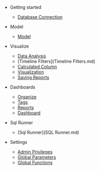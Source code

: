  
- Getting started 
  - [Database Connection](DatabaseConnection.md)
  
  
- Model
  - [Model](model01.md)
  
- Visualize
  - [Data Analysis](DataRun.md) 
  - [Timeline Filters](Timeline Filters.md)
  - [Calculated Column](CalculatedColumn.md)
  - [Visualization](Visualization.md)
  - [Saving Reports](SavingReports.md)

- Dashboards
  - [Organize](Organize.md)
  - [Tags](Tags.md)
  - [Reports](SReports.md)  
  - [Dashboard](Dashboard.md)
  
- Sql Runner
  - [Sql Runner](SQL Runner.md)
  
- Settings
  - [Admin Privileges](AdminPrivileges.md)
  - [Global Parameters](GlobalParameters.md)  
  - [Global Functions](GlobalFunctions.md)
  
<!--- User Documentation(version.1)
  - [How to Login BiPlus](How to Login BiPlus.md)
  - [How to Browse Report](How to browse reports.md)
  - [How to Create Report](How to Create a Report.md)
  - [How to Browse Dashboard](How to Browse Dashboard.md)
  - [How to Create Dashboard](How to Create Dashboard.md)-->
  
<!--- User Documentation(version.2)
  - [Admin Settings FLD](Admin Settings FLD.md)
  - [View Content FLD](Viewing Content FLD.md)
  - [Organize Content FLD](Organize Content FLD.md)
  - [Tag Structure FLD](Tag Structure FLD.md)
  - [Reports FLD](Reports FLD.md)
  - [Calculated Column in detail FLD](Calculated Column FLD.md)
  - [Visualisation Overview FLD](Visualisation Overview FLD.md)
  - [Visualisation Types and Settings FLD](Visualisation Types and Settings FLD.md)
  - [SQL Runner FLD](SQL Runner FLD.md)-->
